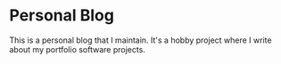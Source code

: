 # Personal Blog

This is a personal blog that I maintain. It's a hobby project where I write about my portfolio software projects.